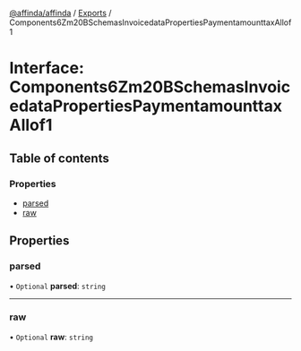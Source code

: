 [@affinda/affinda](../README.md) / [Exports](../modules.md) / Components6Zm20BSchemasInvoicedataPropertiesPaymentamounttaxAllof1

# Interface: Components6Zm20BSchemasInvoicedataPropertiesPaymentamounttaxAllof1

## Table of contents

### Properties

- [parsed](Components6Zm20BSchemasInvoicedataPropertiesPaymentamounttaxAllof1.md#parsed)
- [raw](Components6Zm20BSchemasInvoicedataPropertiesPaymentamounttaxAllof1.md#raw)

## Properties

### parsed

• `Optional` **parsed**: `string`

___

### raw

• `Optional` **raw**: `string`

